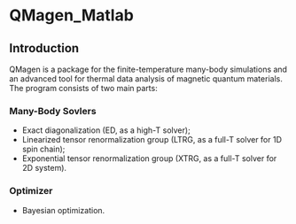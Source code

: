 # QMagen_Matlab # 
## Introduction ##
QMagen is a package for the finite-temperature many-body simulations and an advanced tool for thermal data analysis of magnetic quantum materials.
The program consists of two main parts: 
### Many-Body Sovlers ###
* Exact diagonalization (ED, as a high-T solver);
* Linearized tensor renormalization group (LTRG, as a full-T solver for 1D spin chain);
* Exponential tensor renormalization group (XTRG, as a full-T solver for 2D system).
### Optimizer ###
* Bayesian optimization.
